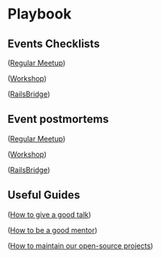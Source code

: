 # Playbook

## Events Checklists

([Regular Meetup](checklists/meetup.md))

([Workshop](checklists/workshop.md))

([RailsBridge](checklists/RailsBridge.md))


## Event postmortems

([Regular Meetup](postmortems/meetups.md))

([Workshop](postmortems/workshops.md))

([RailsBridge](postmortems/RailsBridge.md))

## Useful Guides

([How to give a good talk](guides/talk.md))

([How to be a good mentor](guides/mentoring.md))

([How to maintain our open-source projects](guides/opensource.md))

